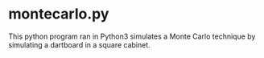 # montecarlo.py
This python program ran in Python3 simulates a Monte Carlo technique by simulating a dartboard in a square cabinet.
